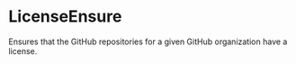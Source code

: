 # LicenseEnsure
Ensures that the GitHub repositories for a given GitHub organization have a license.
